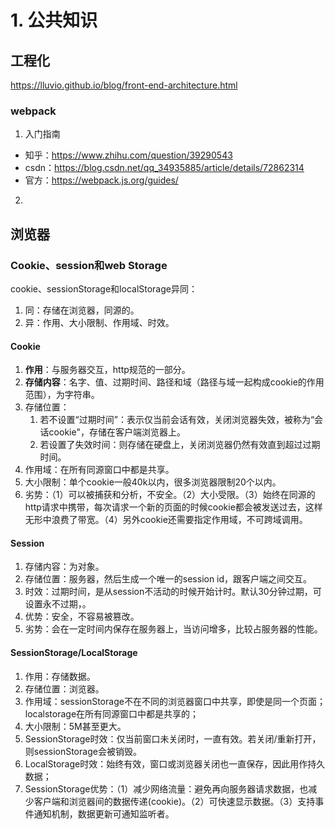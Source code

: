 

# 1. 公共知识

## 工程化

https://lluvio.github.io/blog/front-end-architecture.html

### webpack

1. 入门指南
- 知乎：https://www.zhihu.com/question/39290543
- csdn：https://blog.csdn.net/qq_34935885/article/details/72862314
- 官方：https://webpack.js.org/guides/
2. 

## 浏览器

### Cookie、session和web Storage

cookie、sessionStorage和localStorage异同：

1. 同：存储在浏览器，同源的。
2. 异：作用、大小限制、作用域、时效。

#### Cookie

1. **作用**：与服务器交互，http规范的一部分。
2. **存储内容**：名字、值、过期时间、路径和域（路径与域一起构成cookie的作用范围），为字符串。
3. 存储位置：
   1. 若不设置“过期时间”：表示仅当前会话有效，关闭浏览器失效，被称为“会话cookie"，存储在客户端浏览器上。
   2. 若设置了失效时间：则存储在硬盘上，关闭浏览器仍然有效直到超过过期时间。
4. 作用域：在所有同源窗口中都是共享。
5. 大小限制：单个cookie一般40k以内，很多浏览器限制20个以内。
6. 劣势：（1）可以被捕获和分析，不安全。（2）大小受限。（3）始终在同源的http请求中携带，每次请求一个新的页面的时候cookie都会被发送过去，这样无形中浪费了带宽。（4）另外cookie还需要指定作用域，不可跨域调用。 

 #### Session

1. 存储内容：为对象。
2. 存储位置：服务器，然后生成一个唯一的session id，跟客户端之间交互。
3. 时效：过期时间，是从session不活动的时候开始计时。默认30分钟过期，可设置永不过期，。
4. 优势：安全，不容易被篡改。
5. 劣势：会在一定时间内保存在服务器上，当访问增多，比较占服务器的性能。

#### SessionStorage/LocalStorage

1. 作用：存储数据。
2. 存储位置：浏览器。
3. 作用域：sessionStorage不在不同的浏览器窗口中共享，即使是同一个页面；localstorage在所有同源窗口中都是共享的；
4. 大小限制：5M甚至更大。
5. SessionStorage时效：仅当前窗口未关闭时，一直有效。若关闭/重新打开，则sessionStorage会被销毁。
6. LocalStorage时效：始终有效，窗口或浏览器关闭也一直保存，因此用作持久数据；
7. SessionStorage优势：（1）减少网络流量：避免再向服务器请求数据，也减少客户端和浏览器间的数据传递(cookie)。（2）可快速显示数据。（3）支持事件通知机制，数据更新可通知监听者。